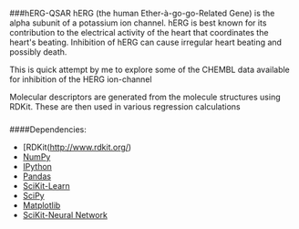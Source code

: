 ###hERG-QSAR
hERG (the human Ether-à-go-go-Related Gene) is the alpha subunit of a potassium ion channel. hERG is best known for its contribution to the electrical activity of the heart that coordinates the heart's beating. Inhibition of hERG can cause irregular heart  beating and possibly death. 

This is quick attempt by me to explore some of the CHEMBL data available for inhibition of the HERG ion-channel 

Molecular descriptors are generated from the molecule structures using RDKit. These are then used in various regression calculations

###

####Dependencies:
* [RDKit(http://www.rdkit.org/)
* [NumPy](http://www.numpy.org/)
* [IPython](http://ipython.org/)
* [Pandas](http://pandas.pydata.org/)
* [SciKit-Learn](http://scikit-learn.org/stable/)
* [SciPy](http://www.scipy.org/)
* [Matplotlib](http://matplotlib.org/)
* [SciKit-Neural Network](https://github.com/aigamedev/scikit-neuralnetwork)

